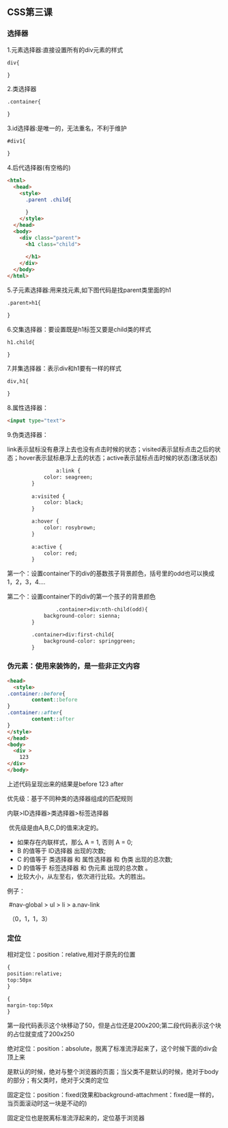 ## CSS第三课

### 选择器

1.元素选择器:直接设置所有的div元素的样式

```html
div{

}
```

2.类选择器

```html
.container{

}
```

3.id选择器:是唯一的，无法重名，不利于维护

```html
#div1{

}
```

4.后代选择器(有空格的)

```html
<html>
  <head>
    <style>
      .parent .child{
        
      }
    </style>
  </head>
  <body>
    <div class="parent">
      <h1 class="child">
        
      </h1>
    </div>
  </body>
</html>
```

5.子元素选择器:用来找元素,如下图代码是找parent类里面的h1

```html
.parent>h1{

}
```

6.交集选择器：要设置既是h1标签又要是child类的样式

```html
h1.child{

}
```

7.并集选择器：表示div和h1要有一样的样式

```html
div,h1{

}
```

8.属性选择器：

```html
<input type="text">
```

9.伪类选择器：

link表示鼠标没有悬浮上去也没有点击时候的状态；visited表示鼠标点击之后的状态；hover表示鼠标悬浮上去的状态；active表示鼠标点击时候的状态(激活状态)

```html
				a:link {
            color: seagreen;
        }
        
        a:visited {
            color: black;
        }

        a:hover {
            color: rosybrown;
        }
        
        a:active {
            color: red;
        }
```

第一个：设置container下的div的基数孩子背景颜色，括号里的odd也可以换成1，2，3，4....

第二个：设置container下的div的第一个孩子的背景颜色

```html
 				.container>div:nth-child(odd){
            background-color: sienna;
        }

        .container>div:first-child{
            background-color: springgreen;
        }
```



### 伪元素：使用来装饰的，是一些非正文内容

```html
<head>
  <style>
.container::before{
		content::before
}
.container::after{
		content::after
}
</style>
</head>
<body>
  <div >
  	123
</div>
</body>
```

上述代码呈现出来的结果是before 123 after



优先级：基于不同种类的选择器组成的匹配规则

内联>ID选择器>类选择器>标签选择器

​		优先级是由A,B,C,D的值来决定的。

- 如果存在内联样式，那么 A = 1, 否则 A = 0;
- B 的值等于 ID选择器 出现的次数;
- C 的值等于 类选择器 和 属性选择器 和 伪类 出现的总次数;
- D 的值等于 标签选择器 和 伪元素 出现的总次数 。
- 比较大小，从左至右，依次进行比较。大的胜出。

例子：

​		#nav-global > ul > li > a.nav-link

​		（0，1，1，3）



### 定位

相对定位：position：relative,相对于原先的位置

```html
{
position:relative;
top:50px
}

{
margin-top:50px
}
```

第一段代码表示这个块移动了50，但是占位还是200x200;第二段代码表示这个块的占位就变成了200x250



绝对定位：position：absolute，脱离了标准流浮起来了，这个时候下面的div会顶上来

是默认的时候，绝对与整个浏览器的页面；当父类不是默认的时候，绝对于body的部分；有父类时，绝对于父类的定位



固定定位：position：fixed(效果和background-attachment：fixed是一样的，当页面滚动时这一块是不动的)

固定定位也是脱离标准流浮起来的，定位基于浏览器





​		